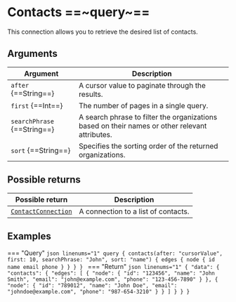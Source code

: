 # Contacts ==~query~==

This connection allows you to retrieve the desired list of contacts.

## Arguments

| Argument                           	| Description                                                                                                                                              	|
|------------------------------------	|---------------------------------------------------------------------------------------------------------------------------------------------------------	|
| `after` {==String==}              	| A cursor value to paginate through the results.                                                                                                         	|
| `first` {==Int==}                 	| The number of pages in a single query.                                                                                                                  	|
| `searchPhrase` {==String==}           | A search phrase to filter the organizations based on their names or other relevant attributes.                                                            |
| `sort` {==String==}               	| Specifies the sorting order of the returned organizations.                                                                                               	|

## Possible returns

| Possible return                                                       	| Description                           	|
|-----------------------------------------------------------------------	|---------------------------------------	|
| [`ContactConnection`](../Objects/ContactConnection.md)             	    | A connection to a list of contacts.  	    |

## Examples

=== "Query"
    ```json linenums="1"
    query {
    contacts(after: "cursorValue", first: 10, searchPhrase: "John", sort: "name") {
        edges {
        node {
            id
            name
            email
            phone
        }
        }
    }
    }
    ```
=== "Return"
    ```json linenums="1"
    {
    "data": {
        "contacts": {
        "edges": [
            {
            "node": {
                "id": "123456",
                "name": "John Smith",
                "email": "john@example.com",
                "phone": "123-456-7890"
            }
            },
            {
            "node": {
                "id": "789012",
                "name": "John Doe",
                "email": "johndoe@example.com",
                "phone": "987-654-3210"
            }
            }
        ]
        }
    }
    }
    ```
